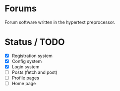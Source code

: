 # Forums
Forum software written in the hypertext preprocessor.

# Status / TODO
* [x] Registration system
* [x] Config system
* [x] Login system
* [ ] Posts (fetch and post)
* [ ] Profile pages
* [ ] Home page
